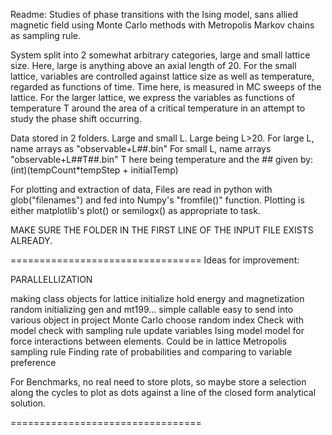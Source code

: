 Readme:
Studies of phase transitions with the Ising model, sans allied magnetic field using Monte Carlo methods with Metropolis Markov chains as sampling rule.

System split into 2 somewhat arbitrary categories, large and small lattice size. Here, large is anything above an axial length of 20.
For the small lattice, variables are controlled against lattice size as well as temperature, regarded as functions of time. Time here, is measured in MC sweeps of the lattice.
For the larger lattice, we express the variables as functions of temperature T around the area of a critical temperature in an attempt to study the phase shift occurring.

Data stored in 2 folders. Large and small L. Large being L>20.
For large L, name arrays as "observable+L##.bin"
For small L, name arrays "observable+L##T##.bin"
T here being temperature and the ## given by:
(int)(tempCount*tempStep + initialTemp)

For plotting and extraction of data,
Files are read in python with glob("filenames") and fed into
Numpy's "fromfile()" function.
Plotting is either matplotlib's plot() or semilogx() as appropriate to task.

MAKE SURE THE FOLDER IN THE FIRST LINE OF THE INPUT FILE EXISTS ALREADY.

=================================
Ideas for improvement:

PARALLELLIZATION


making class objects for
    lattice
        initialize
        hold energy and magnetization
    random
        initializing gen and mt199...
        simple callable
        easy to send into various object in project
    Monte Carlo
        choose random index
        Check with model
        check with sampling rule
        update variables
    Ising model
        model for force interactions between elements.
        Could be in lattice
    Metropolis sampling rule
        Finding rate of probabilities and comparing to variable preference

For Benchmarks, no real need to store plots, so maybe store a selection along the cycles to
plot as dots against a line of the closed form analytical solution.


=================================

